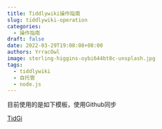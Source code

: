 ```yaml
---
title: Tiddlywiki操作指南
slug: tiddlywiki-operation
categories:
  - 操作指南
draft: false
date: 2022-03-29T19:08:08+08:00
authors: YrracOwl
image: sterling-higgins-oybi644bt0c-unsplash.jpg
tags:
  - tiddlywiki
  - 自托管
  - node.js
---
```

目前使用的是如下模板，使用Github同步

[TidGi](https://github.com/tiddly-gittly/TidGi-Desktop)
